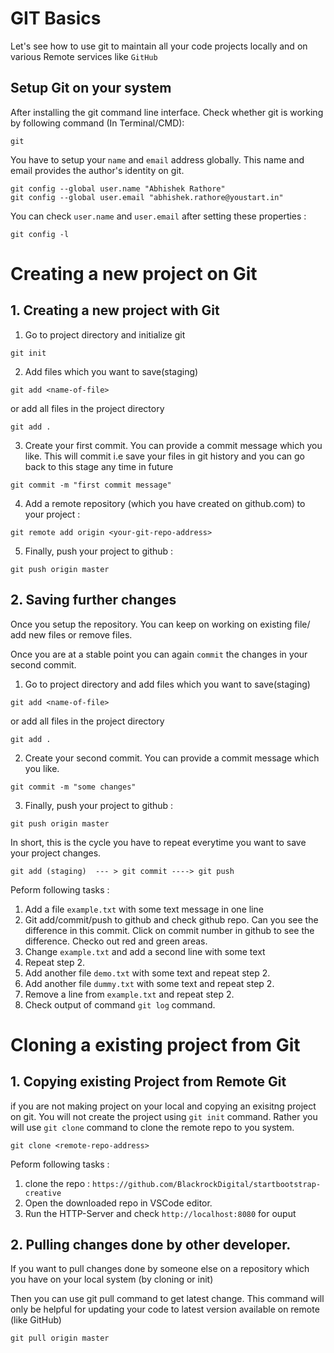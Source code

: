 # GIT Basics

Let's see how to use git to maintain all your code projects locally and on various Remote services like `GitHub`

## Setup Git on your system

After installing the git command line interface. Check whether git is working by following command (In Terminal/CMD):

```shell
git

```

You have to setup your `name` and `email` address globally. This name and email provides the author's identity on git.

```
git config --global user.name "Abhishek Rathore"
git config --global user.email "abhishek.rathore@youstart.in"
```
You can check `user.name` and `user.email` after setting these properties :

```
git config -l
```

# Creating a new project on Git 

## 1. Creating a new project with Git 

1. Go to project directory and initialize git

``` 
git init
```

2. Add files which you want to save(staging)

``` 
git add <name-of-file>
```
 or add all files in the project directory

```
git add .
```
3. Create your first commit. You can provide a commit message which you like. This will commit i.e save your files in git history and you can go back to this stage any time in future

```
git commit -m "first commit message"
```

4. Add a remote repository (which you have created on github.com) to your project :

```
git remote add origin <your-git-repo-address>
```

5. Finally, push your project to github :

```
git push origin master
```


## 2. Saving further changes

Once you setup the repository. You can keep on working on existing file/ add new files or remove files.

Once you are at a stable point you can again `commit` the changes in your second commit.

1. Go to project directory and add files which you want to save(staging)

``` 
git add <name-of-file>
```
 or add all files in the project directory

```
git add .
```

2. Create your second commit. You can provide a commit message which you like.

```
git commit -m "some changes"
```

3. Finally, push your project to github :

```
git push origin master
```

In short, this is the cycle you have to repeat everytime you want to save your project changes.

```
git add (staging)  --- > git commit ----> git push

```

Peform following tasks :

1. Add a file `example.txt` with some text message in one line
2. Git add/commit/push to github and check github repo. Can you see the difference in this commit. Click on commit number in github to see the difference. Checko out red and green areas. 
3. Change `example.txt` and add a second line with some text
4. Repeat step 2.
5. Add another file `demo.txt` with some text and repeat step 2.
6. Add another file `dummy.txt` with some text and repeat step 2.
7. Remove a line from `example.txt` and repeat step 2.
7. Check output of command `git log` command.


# Cloning a existing project from Git 

## 1. Copying existing Project from Remote Git

if you are not making project on your local and copying an exisitng project on git. You will not create the project using `git init` command. Rather you will use `git clone` command to clone the remote repo to you system.

```
git clone <remote-repo-address>
```
Peform following tasks :

1. clone the repo : `https://github.com/BlackrockDigital/startbootstrap-creative`
2. Open the downloaded repo in VSCode editor.
3. Run the HTTP-Server and check `http://localhost:8080` for ouput




## 2. Pulling changes done by other developer.

If you want to pull changes done by someone else on a repository which you have on your local system (by cloning or init)

Then you can use git pull command to get latest change. This command will only be helpful for updating your code to latest version available on remote (like GitHub)

```
git pull origin master

```

